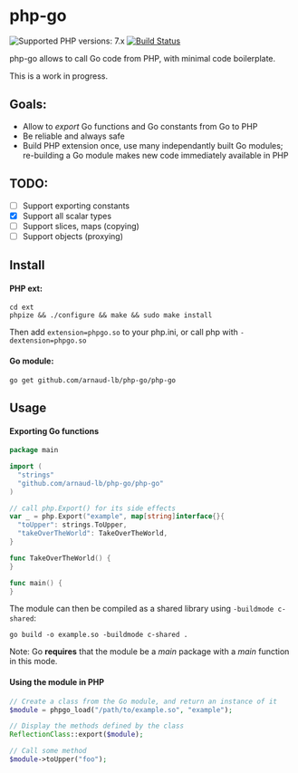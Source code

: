 # php-go

![Supported PHP versions: 7.x](https://img.shields.io/badge/php-7.x-blue.svg) [![Build Status](https://travis-ci.org/arnaud-lb/php-go.svg)](https://travis-ci.org/arnaud-lb/php-go)

php-go allows to call Go code from PHP, with minimal code boilerplate.

This is a work in progress.

## Goals:

- Allow to _export_ Go functions and Go constants from Go to PHP
- Be reliable and always safe
- Build PHP extension once, use many independantly built Go modules; re-building a Go module makes new code immediately available in PHP

## TODO:

- [ ] Support exporting constants
- [x] Support all scalar types
- [ ] Support slices, maps (copying)
- [ ] Support objects (proxying)

## Install

#### PHP ext:

    cd ext
    phpize && ./configure && make && sudo make install
    
Then add ``extension=phpgo.so`` to your php.ini, or call php with ``-dextension=phpgo.so``

#### Go module:

    go get github.com/arnaud-lb/php-go/php-go
  
## Usage

#### Exporting Go functions

``` go
package main

import (
  "strings"
  "github.com/arnaud-lb/php-go/php-go"
)

// call php.Export() for its side effects
var _ = php.Export("example", map[string]interface{}{
  "toUpper": strings.ToUpper,
  "takeOverTheWorld": TakeOverTheWorld,
}

func TakeOverTheWorld() {
}

func main() {
}
```

The module can then be compiled as a shared library using `-buildmode c-shared`:

    go build -o example.so -buildmode c-shared .

Note: Go **requires** that the module be a _main_ package with a _main_ function in this mode.

#### Using the module in PHP

``` php
// Create a class from the Go module, and return an instance of it
$module = phpgo_load("/path/to/example.so", "example");

// Display the methods defined by the class
ReflectionClass::export($module);

// Call some method
$module->toUpper("foo");
```

